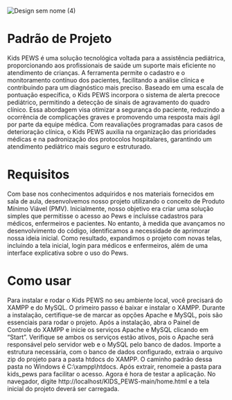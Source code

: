 
![Design sem nome (4)](https://github.com/user-attachments/assets/77573351-7223-4e4e-9d90-fc40cf45e742)

# Padrão de Projeto
Kids PEWS é uma solução tecnológica voltada para a assistência pediátrica, proporcionando aos profissionais de saúde um suporte mais eficiente no atendimento de crianças. A ferramenta permite o cadastro e o monitoramento contínuo dos pacientes, facilitando a análise clínica e contribuindo para um diagnóstico mais preciso.
Baseado em uma escala de pontuação específica, o Kids PEWS incorpora o sistema de alerta precoce pediátrico, permitindo a detecção de sinais de agravamento do quadro clínico. Essa abordagem visa otimizar a segurança do paciente, reduzindo a ocorrência de complicações graves e promovendo uma resposta mais ágil por parte da equipe médica.
Com reavaliações programadas para casos de deterioração clínica, o Kids PEWS auxilia na organização das prioridades médicas e na padronização dos protocolos hospitalares, garantindo um atendimento pediátrico mais seguro e estruturado.

# Requisitos 
Com base nos conhecimentos adquiridos e nos materiais fornecidos em sala de aula, desenvolvemos nosso projeto utilizando o conceito de Produto Mínimo Viável (PMV). Inicialmente, nosso objetivo era criar uma solução simples que permitisse o acesso ao Pews e incluísse cadastros para médicos, enfermeiros e pacientes. No entanto, à medida que avançamos no desenvolvimento do código, identificamos a necessidade de aprimorar nossa ideia inicial. Como resultado, expandimos o projeto com novas telas, incluindo a tela inicial, login para médicos e enfermeiros, além de uma interface explicativa sobre o uso do Pews.

# Como usar
Para instalar e rodar o Kids PEWS no seu ambiente local, você precisará do XAMPP e do MySQL. O primeiro passo é baixar e instalar o XAMPP. Durante a instalação, certifique-se de marcar as opções Apache e MySQL, pois são essenciais para rodar o projeto. Após a instalação, abra o Painel de Controle do XAMPP e inicie os serviços Apache e MySQL clicando em “Start”. Verifique se ambos os serviços estão ativos, pois o Apache será responsável pelo servidor web e o MySQL pelo banco de dados. Importe a estrutura necessária, com o banco de dados configurado, extraia o arquivo zip do projeto para a pasta htdocs do XAMPP. O caminho padrão dessa pasta no Windows é C:\xampp\htdocs. Após extrair, renomeie a pasta para kids_pews para facilitar o acesso. Agora é hora de testar a aplicação. No navegador, digite http://localhost/KIDS_PEWS-main/home.html e a tela inicial do projeto deverá ser carregada. 
